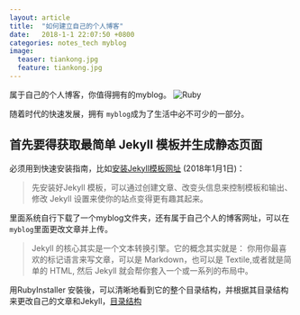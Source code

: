 ```yaml
---
layout: article
title:  "如何建立自己的个人博客"
date:   2018-1-1 22:07:50 +0800
categories: notes_tech myblog
image:
  teaser: tiankong.jpg
  feature: tiankong.jpg
---
```

属于自己的个人博客，你值得拥有的myblog。
![Ruby](https://www.ruby-lang.org/images/header-ruby-logo.png)

随着时代的快速发展，拥有 `myblog`成为了生活中必不可少的一部分。


## 首先要得获取最简单 Jekyll 模板并生成静态页面

必须用到快速安装指南，比如[安装Jekyll模板网址](https://wiki.jikexueyuan.com/project/jekyll/quickstart.html/) (2018年1月1日)：

>  先安装好Jekyll 模板，可以通过创建文章、改变头信息来控制模板和输出、修改 Jekyll 设置来使你的站点变得更有趣其起来。

里面系统自行下载了一个myblog文件夹，还有属于自己个人的博客网址，可以在 `myblog`里面更改文章并上传。

> Jekyll 的核心其实是一个文本转换引擎。它的概念其实就是： 你用你最喜欢的标记语言来写文章，可以是 Markdown，也可以是 Textile,或者就是简单的 HTML, 然后 Jekyll 就会帮你套入一个或一系列的布局中。

用RubyInstaller 安裝後，可以清晰地看到它的整个目录结构，并根据其目录结构来更改自己的文章和Jekyll，[目录结构](https://wiki.jikexueyuan.com/project/jekyll/structure.html/)



[rubyinstaller]: https://rubyinstaller.org/downloads/
[Rei_Ruby-China]:   https://ruby-china.org/topics/26191
[no_ruby_on_windows]: https://ruby-china.org/topics/1020
[安装Jekyll模板网址]: https://wiki.jikexueyuan.com/project/jekyll/quickstart.html/
[目录结构]: https://wiki.jikexueyuan.com/project/jekyll/structure.html/